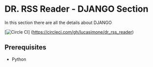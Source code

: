 # DR. RSS Reader - DJANGO Section

In this section there are all the details about DJANGO

[![Circle CI](https://circleci.com/gh/lucasimone/dr_rss_reader.png?circle-token=:813bdbe556e8318483173efaafd93af78a798c95)]
(https://circleci.com/gh/lucasimone/dr_rss_reader)

## Prerequisites
- Python




